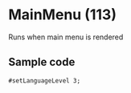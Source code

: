 # MainMenu (113)

Runs when main menu is rendered


## Sample code

```crmscript
#setLanguageLevel 3;
```
